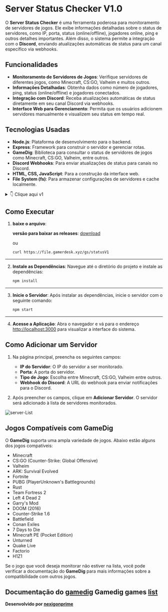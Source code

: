 # Server Status Checker V1.0

O **Server Status Checker** é uma ferramenta poderosa para monitoramento de servidores de jogos. Ele exibe informações detalhadas sobre o status de servidores, como IP, porta, status (online/offline), jogadores online, ping e outros detalhes importantes. Além disso, o sistema permite a integração com o **Discord**, enviando atualizações automáticas de status para um canal específico via webhooks.

## Funcionalidades

- **Monitoramento de Servidores de Jogos**: Verifique servidores de diferentes jogos, como Minecraft, CS:GO, Valheim e muitos outros.
- **Informações Detalhadas**: Obtenha dados como número de jogadores, ping, status (online/offline) e jogadores conectados.
- **Integração com Discord**: Receba atualizações automáticas de status diretamente em seu canal Discord via webhooks.
- **Interface Web para Gerenciamento**: Permita que os usuários adicionem servidores manualmente e visualizem seu status em tempo real.

## Tecnologias Usadas

- **Node.js**: Plataforma de desenvolvimento para o backend.
- **Express**: Framework para construir o servidor e gerenciar rotas.
- **GameDig**: Biblioteca para consultar o status de servidores de jogos como Minecraft, CS:GO, Valheim, entre outros.
- **Discord Webhooks**: Para enviar atualizações de status para canais no Discord.
- **HTML, CSS, JavaScript**: Para a construção da interface web.
- **File System (fs)**: Para armazenar configurações de servidores e cache localmente.


<details>
<summary>👇 Clique aqui v1</summary>

### **Arquivos Principais**

#### **`server.js`**
Controla o servidor web e gerencia as rotas. As principais funções incluem:
- **Carregar e salvar servidores**: Armazena os servidores em um arquivo `servers.json`.
- **Gerenciar cache de status**: O cache de status dos servidores é atualizado periodicamente.
- **Rota `/add-server`**: Permite adicionar novos servidores ao sistema e atualizar seu status.
- **Rota `/remaining-time`**: Retorna o tempo restante para a próxima atualização de status.
- **Notificações para Discord**: Envia atualizações para o Discord via webhook quando o status de um servidor é alterado.

#### **`dig.js`**
Este arquivo é responsável pela consulta do status dos servidores utilizando a biblioteca **GameDig**. As principais funções incluem:
- **`getCachedServerStatuses`**: Recebe uma lista de servidores e consulta o status (online, ping, jogadores, etc.).
- **`addServer`**: Adiciona novos servidores à lista de monitoramento.

#### **`discordWebhook.js`**
Envia atualizações de status dos servidores para o Discord. A principal função é:
- **`sendToDiscord`**: Envia uma mensagem formatada com as informações de status do servidor para o Discord.

#### **`public/index.html`**
A interface web onde os usuários interagem com o sistema. As principais funcionalidades são:
- **Exibição de Status**: Mostra informações como IP, porta, tipo de jogo, número de jogadores, e status (online/offline).
- **Adicionar Servidores**: Permite adicionar servidores com IP, porta, tipo de jogo e webhook do Discord.
- **Contagem Regressiva**: Exibe o tempo restante até a próxima atualização.

#### **`public/users.json`**
Armazena as credenciais dos usuários para autenticação. Contém um array de usuários com nome de usuário e senha.

#### **`servers.json`**
Armazena a lista de servidores monitorados, incluindo informações como IP, porta, tipo de jogo e webhook do Discord.

#### **`cache.json`**
Armazena o status mais recente dos servidores, incluindo o número de jogadores, ping, status (online/offline), entre outros detalhes.

https://prnt.sc/KM9BAzJZ36L3

</details>

## Como Executar

1. **baixe o arquivo**:
    
    **versão para baixar as releases**: [download](https://github.com/nexigonprime/game-status/releases/tag/server_status_1.0)

    ou

    ```bash
    curl https://file.gamerdesk.xyz/gs/statusV1
    ```

---

2. **Instale as Dependências**:
    Navegue até o diretório do projeto e instale as dependências:
    ```bash
    npm install
    ```

---

3. **Inicie o Servidor**:
    Após instalar as dependências, inicie o servidor com o seguinte comando:
    ```bash
    npm start
    ```

---

4. **Acesse a Aplicação**:
    Abra o navegador e vá para o endereço [http://localhost:3000](http://localhost:3000) para visualizar a interface do sistema.

## Como Adicionar um Servidor

1. Na página principal, preencha os seguintes campos:
   - **IP do Servidor**: O IP do servidor a ser monitorado.
   - **Porta**: A porta do servidor.
   - **Tipo de Jogo**: Escolha entre Minecraft, CS:GO, Valheim entre outros.
   - **Webhook do Discord**: A URL do webhook para enviar notificações para o Discord.

2. Após preencher os campos, clique em **Adicionar Servidor**. O servidor será adicionado à lista de servidores monitorados.

![server-List](https://prnt.sc/KM9BAzJZ36L3)


## Jogos Compatíveis com GameDig

O **GameDig** suporta uma ampla variedade de jogos. Abaixo estão alguns dos jogos compatíveis:

- Minecraft
- CS:GO (Counter-Strike: Global Offensive)
- Valheim
- ARK: Survival Evolved
- Fortnite
- PUBG (PlayerUnknown's Battlegrounds)
- Rust
- Team Fortress 2
- Left 4 Dead 2
- Garry's Mod
- DOOM (2016)
- Counter-Strike 1.6
- Battlefield
- Conan Exiles
- 7 Days to Die
- Minecraft PE (Pocket Edition)
- Unturned
- Quake Live
- Factorio
- H1Z1

Se o jogo que você deseja monitorar não estiver na lista, você pode verificar a documentação do **GameDig** para mais informações sobre a compatibilidade com outros jogos.

**Documentação do [gamedig](https://www.npmjs.com/package/gamedig)**
**Gamedig games [list](https://github.com/gamedig/node-gamedig/blob/HEAD/GAMES_LIST.md)**
---

**Desenvolvido por [nexigonprime](https://github.com/nexigonprime)**
